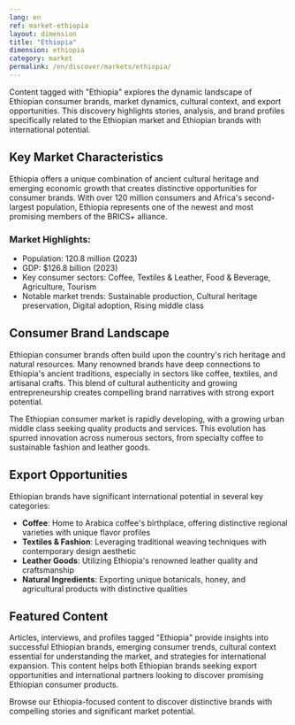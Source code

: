 ```yaml
---
lang: en
ref: market-ethiopia
layout: dimension
title: "Ethiopia"
dimension: ethiopia
category: market
permalink: /en/discover/markets/ethiopia/
---
```


Content tagged with "Ethiopia" explores the dynamic landscape of Ethiopian consumer brands, market dynamics, cultural context, and export opportunities. This discovery highlights stories, analysis, and brand profiles specifically related to the Ethiopian market and Ethiopian brands with international potential.

## Key Market Characteristics

Ethiopia offers a unique combination of ancient cultural heritage and emerging economic growth that creates distinctive opportunities for consumer brands. With over 120 million consumers and Africa's second-largest population, Ethiopia represents one of the newest and most promising members of the BRICS+ alliance.

### Market Highlights:
- Population: 120.8 million (2023)
- GDP: $126.8 billion (2023)
- Key consumer sectors: Coffee, Textiles & Leather, Food & Beverage, Agriculture, Tourism
- Notable market trends: Sustainable production, Cultural heritage preservation, Digital adoption, Rising middle class

## Consumer Brand Landscape

Ethiopian consumer brands often build upon the country's rich heritage and natural resources. Many renowned brands have deep connections to Ethiopia's ancient traditions, especially in sectors like coffee, textiles, and artisanal crafts. This blend of cultural authenticity and growing entrepreneurship creates compelling brand narratives with strong export potential.

The Ethiopian consumer market is rapidly developing, with a growing urban middle class seeking quality products and services. This evolution has spurred innovation across numerous sectors, from specialty coffee to sustainable fashion and leather goods.

## Export Opportunities

Ethiopian brands have significant international potential in several key categories:

- **Coffee**: Home to Arabica coffee's birthplace, offering distinctive regional varieties with unique flavor profiles
- **Textiles & Fashion**: Leveraging traditional weaving techniques with contemporary design aesthetic
- **Leather Goods**: Utilizing Ethiopia's renowned leather quality and craftsmanship
- **Natural Ingredients**: Exporting unique botanicals, honey, and agricultural products with distinctive qualities

## Featured Content

Articles, interviews, and profiles tagged "Ethiopia" provide insights into successful Ethiopian brands, emerging consumer trends, cultural context essential for understanding the market, and strategies for international expansion. This content helps both Ethiopian brands seeking export opportunities and international partners looking to discover promising Ethiopian consumer products.

Browse our Ethiopia-focused content to discover distinctive brands with compelling stories and significant market potential.